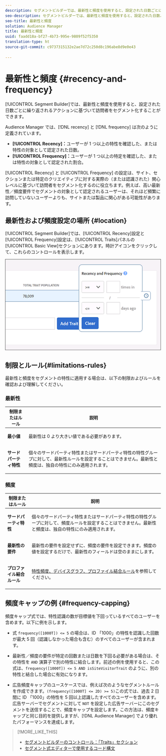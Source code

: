 ```yaml
---
description: セグメントビルダーでは、最新性と頻度を使用すると、設定された日数ごとに繰り返されるアクションに基づいて訪問者をセグメント化することができます。
seo-description: セグメントビルダーでは、最新性と頻度を使用すると、設定された日数ごとに繰り返されるアクションに基づいて訪問者をセグメント化することができます。
seo-title: 最新性と頻度
solution: Audience Manager
title: 最新性と頻度
uuid: faadd18a-bf27-4b73-995e-9809f52f5350
translation-type: ht
source-git-commit: c9737315132e2ae7d72c250d8c196abe8d9e0e43

---
```



# 最新性と頻度 {#recency-and-frequency}

[!UICONTROL Segment Builder]では、最新性と頻度を使用すると、設定された日数ごとに繰り返されるアクションに基づいて訪問者をセグメント化することができます。

Audience Manager では、[!DNL recency] と [!DNL frequency] は次のように定義されています。

* **[!UICONTROL Recency]：**&#x200B;ユーザーが 1 つ以上の特性を確認した、または特性の対象として認定された日数。
* **[!UICONTROL Frequency]：**&#x200B;ユーザーが 1 つ以上の特定を確認した、または特性の対象として認定された割合。

[!UICONTROL Recency] と [!UICONTROL Frequency] の設定は、サイト、セクションまたは特定のクリエイティブに対する実際の（または認識された）関心レベルに基づいて訪問者をセグメント化するのに役立ちます。例えば、高い最新性／頻度要件でセグメントの対象として認定されるユーザーは、それほど頻繁に訪問していないユーザーよりも、サイトまたは製品に関心がある可能性があります。

## 最新性および頻度設定の場所 {#location}

[!UICONTROL Segment Builder]では、[!UICONTROL Recency]設定と[!UICONTROL Frequency]設定は、[!UICONTROL Traits]パネルの[!UICONTROL Basic View]セクションにあります。時計アイコンをクリックして、これらのコントロールを表示します。

![](assets/recency_frequency.png)

## 制限とルール{#limitations-rules}

最新性と頻度をセグメントの特性に適用する場合は、以下の制限およびルールを確認および理解してください。

### 最新性

<table id="table_026064124C694D75B7A960457D50170B"> 
 <thead> 
  <tr> 
   <th colname="col1" class="entry"> 制限またはルール </th> 
   <th colname="col2" class="entry"> 説明 </th> 
  </tr> 
 </thead>
 <tbody> 
  <tr> 
   <td colname="col1"> <p> <b>最小値</b> </p> </td> 
   <td colname="col2"> <p>最新性は 0 より大きい値である必要があります。 </p> </td> 
  </tr> 
  <tr> 
   <td colname="col1"> <p> <b>サードパーティ特性</b> </p> </td> 
   <td colname="col2"> <p>個々のサードパーティ特性またはサードパーティ特性の特性グループに対して、最新性ルールを設定することはできません。最新性と頻度は、独自の特性にのみ適用されます。 </p> </td> 
  </tr> 
 </tbody> 
</table>

### 頻度

<table id="table_EBD621D26C8B4D03933E8C0753C892A7"> 
 <thead> 
  <tr> 
   <th colname="col1" class="entry"> 制限またはルール </th> 
   <th colname="col2" class="entry"> 説明 </th> 
  </tr> 
 </thead>
 <tbody> 
  <tr> 
   <td colname="col1"> <p> <b>サードパーティ特性</b> </p> </td> 
   <td colname="col2"> <p>個々のサードパーティ特性またはサードパーティ特性の特性グループに対して、頻度ルールを設定することはできません。最新性と頻度は、独自の特性にのみ適用されます。 </p> </td> 
  </tr> 
  <tr> 
   <td colname="col1"> <p> <b>最新性の要件</b> </p> </td> 
   <td colname="col2"> <p>最新性の要件を設定せずに、頻度の要件を設定できます。<i></i>頻度の値を設定するだけで、最新性のフィールドは空のままにします。 </p> </td> 
  </tr> 
  <tr> 
   <td colname="col1"> <p><b>プロファイル結合ルール</b> </p> </td> 
   <td colname="col2"> <p><a href="../../faq/faq-profile-merge.md#trait-freq-device-rules">特性頻度、デバイスグラフ、プロファイル結合ルール</a>を参照してください。 </p> </td> 
  </tr> 
 </tbody> 
</table>

## 頻度キャップの例 {#frequency-capping}

頻度キャップ式では、特性認識の数が目標値を下回っているすべてのユーザーを含めます。以下に例を示します。

* 式 `frequency([1000T]) <= 5` の場合は、ID 「1000」の特性を認識した回数が最大 5 回（認識しなかった場合も含む）のすべてのユーザーが含まれます。
* 最新性／頻度の要件が特定の回数または日数を下回る必要がある場合は、その特性を `AND` 演算子で別の特性に結合します。前述の例を使用すると、この式は、`frequency([1000T]) <= 5 AND isSiteVisitorTrait` のように、別の特性と結合した場合に有効になります。

* 広告頻度キャップのユースケースでは、例えば次のようなセグメントルールを作成できます。`(frequency([1000T] <= 2D) >= 5)`この式では、過去 2 日間に ID 「1000」の特性を 5 回以上認識したすべてのユーザーを含めます。広告サーバーでセグメントに対して `NOT` を設定した広告サーバーにこのセグメントを送信することで、頻度キャップを設定します。この方法は、頻度キャップと同じ目的を提供しますが、[!DNL Audience Manager] でより優れたパフォーマンスを達成します。

>[!MORE_LIKE_THIS]
>
>* [セグメントビルダーのコントロール：「Traits」セクション](../../features/segments/segment-builder.md#segment-builder-controls-traits)
>* [セグメント式エディターで使用するコード構文](../../features/segments/segment-code-syntax.md)

